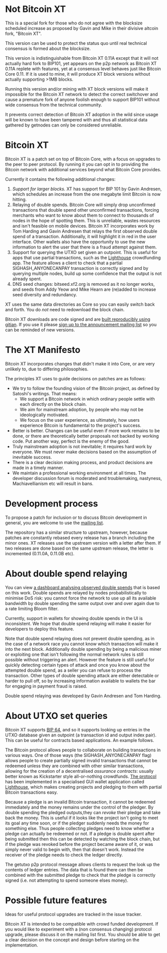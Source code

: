 Not Bitcoin XT
==============

This is a special fork for those who do not agree with the blocksize scheduled
increase as proposed by Gavin and Mike in their divisive altcoin fork, "Bitcoin XT".

This version can be used to protect the status quo until real technical consensus 
is formed about the blocksize.

This version is indistinguishable from Bitcoin XT 0.11A except that it will not 
actually hard fork to BIP101, yet appears on the p2p network as Bitcoin XT 0.11A 
replete with features, yet at a consensus level behaves just like Bitcoin Core 0.11.
If it is used to mine, it will produce XT block versions without actually 
supporting >1MB blocks.

Running this version and/or mining with XT block versions will make it impossible
for the Bitcoin XT network to detect the correct switchover and cause a premature 
fork of anyone foolish enough to support BIP101 without wide consensus from the 
technical community.

It prevents correct detection of Bitcoin XT adoption in the wild since usage will 
be known to have been tampered with and thus all statistical data gathered by getnodes
can only be considered unreliable.


Bitcoin XT
==========

Bitcoin XT is a patch set on top of Bitcoin Core, with a focus on upgrades to the peer to peer protocol. By running it
you can opt in to providing the Bitcoin network with additional services beyond what Bitcoin Core provides.

Currently it contains the following additional changes:

1. *Support for larger blocks.* XT has support for BIP 101 by Gavin Andresen, which schedules an increase from the
   one megabyte limit Bitcoin is now hitting.
2. Relaying of double spends. Bitcoin Core will simply drop unconfirmed transactions that double spend other unconfirmed
   transactions, forcing merchants who want to know about them to connect to thousands of nodes in the hope of spotting
   them. This is unreliable, wastes resources and isn't feasible on mobile devices. Bitcoin XT incorporates work by
   Tom Harding and Gavin Andresen that relays the first observed double spend of a transaction. Additionally, it will
   highlight it in red in the user interface. Other wallets also have the opportunity to use the new information to alert
   the user that there is a fraud attempt against them.
3. Support for querying the UTXO set given an outpoint. This is useful for apps that use partial transactions, such as
   the [Lighthouse](https://github.com/vinumeris/lighthouse) crowdfunding app. The feature allows a client to check that
   a partial SIGHASH_ANYONECANPAY transaction is correctly signed and by querying multiple nodes, build up some
   confidence that the output is not already spent.
4. DNS seed changes: bitseed.xf2.org is removed as it no longer works, and seeds from Addy Yeow and Mike Hearn are
   (re)added to increase seed diversity and redundancy.

XT uses the same data directories as Core so you can easily switch back and forth. You do *not* need to redownload
the block chain.

Bitcoin XT downloads are code signed and are [built reproducibly using gitian](https://github.com/bitcoinxt/gitian.sigs).
If you use it please [sign up to the announcement mailing list](https://bitcoinxt.software) so you can be reminded
of new versions.

The XT Manifesto
================

Bitcoin XT incorporates changes that didn't make it into Core, or are very unlikely to, due to differing philosophies.

The principles XT uses to guide decisions on patches are as follows:

* We try to follow the founding vision of the Bitcoin project, as defined by Satoshi's writings. That means:
  * We support a Bitcoin network in which ordinary people settle with each directly on the block chain.
  * We aim for mainstream adoption, by people who may not be ideologically motivated.
  * We focus on the user experience, as ultimately, how users experience Bitcoin is fundamental to the project's success.
* Better is better. Changes can be useful even if more work remains to be done, or there are theoretically better
  proposals not backed by working code. Put another way, perfect is the enemy of the good.
* Truly mainstream adoption is not inevitable; it requires hard work by everyone. We must never make decisions based on
  the assumption of inevitable success.
* There is a clear decision making process, and product decisions are made in a timely manner.
* We maintain a professional working environment at all times. The developer discussion forum is moderated and
  troublemaking, nastyness, Machiavellianism etc will result in bans.

Development process
===================

To propose a patch for inclusion or to discuss Bitcoin development in general, you are welcome to use the [mailing list](https://groups.google.com/forum/#!forum/bitcoin-xt/).

The repository has a similar structure to upstream, however, because patches are constantly rebased every release
has a branch including the minor ones. XT releases use the upstream version with a letter after them. If two releases
are done based on the same upstream release, the letter is incremented (0.11.0A, 0.11.0B etc).

About double spend relaying
===========================

You can view [a dashboard analysing observed double spends](http://respends.thinlink.com/) that is based on this work. Double spends are relayed by nodes probabilistically to minimise DoS risk: you cannot force the network to use up all its available bandwidth by double spending the same output over and over again due to a rate limiting Bloom filter.

Currently, support in wallets for showing double spends in the UI is inconsistent. We hope that double spend relaying will make it easier for developers to deploy this feature. 

Note that double spend relaying does not prevent double spending, as in the case of a network race you cannot know which transaction will make it into the next block. Additionally double spending by being a malicious miner or exploiting one that isn't following the normal network rules is still possible without triggering an alert. However the feature is still useful for quickly detecting certain types of attack and once you know about the attempted double spend, as a seller you can refuse to process the transaction. Other types of double spending attack are either detectable or harder to pull off, so by increasing information available to wallets the bar for engaging in payment fraud is raised.

Double spend relaying was developed by Gavin Andresen and Tom Harding.

About UTXO set queries
======================

Bitcoin XT supports [BIP 64](https://github.com/bitcoin/bips/blob/master/bip-0064.mediawiki), and so it supports looking up entries in the UTXO database given an outpoint (a transaction id and output index pair). This can be useful for contracts based applications. An example follows.

The Bitcoin protocol allows people to collaborate on building transactions in various ways. One of those ways (the SIGHASH_ANYONECANPAY flag) allows people to create partially signed invalid transactions that cannot be redeemed unless they are combined with other similar transactions, allowing for the creation of a decentralised *assurance contracts*: usually better known as Kickstarter style all-or-nothing crowdfunds. [The protocol](https://en.bitcoin.it/wiki/Contracts#Example_3:_Assurance_contracts) has been implemented in a specialised GUI wallet application called [Lighthouse](https://www.vinumeris.com/lighthouse), which makes creating projects and pledging to them with partial Bitcoin transactions easy.

Because a pledge is an invalid Bitcoin transaction, it cannot be redeemed immediately and the money remains under the control of the pledger. By double spending the pledged outputs,they can *revoke* their pledge and take back the money. This is useful if it looks like the project isn't going to meet its goal any time soon, or if the pledger suddenly needs the money for something else. Thus people collecting pledges need to know whether a pledge can actually be redeemed or not. If a pledge is double spent after being submitted then this can be detected by watching the block chain, but if the pledge was revoked before the project became aware of it, or was simply never valid to begin with, then that doesn't work. Instead the receiver of the pledge needs to check the ledger directly.

The getutxo p2p protocol message allows clients to request the look up the contents of ledger entries. The data that is found there can then be combined with the submitted pledge to check that the pledge is correctly signed (i.e. not attempting to spend someone elses money).

Possible future features
========================

Ideas for useful protocol upgrades are tracked in the issue tracker.

Bitcoin XT is intended to be compatible with crowd funded development. If you would like to experiment with a (non consensus changing) protocol upgrade, please discuss it on the mailing list first. You should be able to get a clear decision on the concept and design before starting on the implementation.

